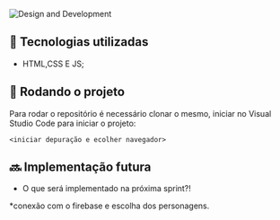 
![Design and Development](https://user-images.githubusercontent.com/90199276/228915531-2480ffa3-a10b-4283-841b-ad53c83b2234.png)
## :wrench: Tecnologias utilizadas
* HTML,CSS E JS;

## :rocket: Rodando o projeto
Para rodar o repositório é necessário clonar o mesmo, iniciar no Visual Studio Code para iniciar o projeto:
```
<iniciar depuração e ecolher navegador>
```

## :soon: Implementação futura
* O que será implementado na próxima sprint?!

*conexão com o firebase e escolha dos personagens.
